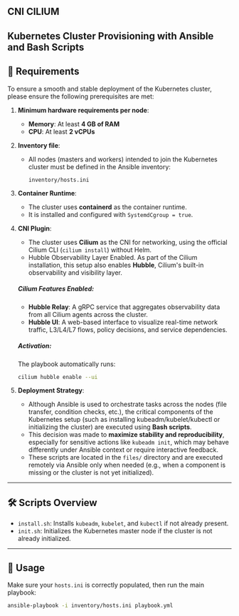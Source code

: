 ## CNI CILIUM
## Kubernetes Cluster Provisioning with Ansible and Bash Scripts

## 📌 Requirements

To ensure a smooth and stable deployment of the Kubernetes cluster, please ensure the following prerequisites are met:

1. **Minimum hardware requirements per node**:
   - **Memory**: At least **4 GB of RAM**
   - **CPU**: At least **2 vCPUs**

2. **Inventory file**:
   - All nodes (masters and workers) intended to join the Kubernetes cluster must be defined in the Ansible inventory:
     ```
     inventory/hosts.ini
     ```
3. **Container Runtime**:
   - The cluster uses **containerd** as the container runtime.
   - It is installed and configured with `SystemdCgroup = true`.

4. **CNI Plugin**:
   - The cluster uses **Cilium** as the CNI for networking, using the official Cilium CLI (`cilium install`) without Helm.
   - Hubble Observability Layer Enabled. As part of the Cilium installation, this setup also enables **Hubble**, Cilium's built-in observability and visibility layer.
   ##### Cilium Features Enabled:
   - **Hubble Relay**: A gRPC service that aggregates observability data from all Cilium agents across the cluster.
   - **Hubble UI**: A web-based interface to visualize real-time network traffic, L3/L4/L7 flows, policy decisions, and service dependencies.
   ##### Activation:
   The playbook automatically runs:

   ```bash
   cilium hubble enable --ui
   ```


5. **Deployment Strategy**:
   - Although Ansible is used to orchestrate tasks across the nodes (file transfer, condition checks, etc.), the critical components of the Kubernetes setup (such as installing kubeadm/kubelet/kubectl or initializing the cluster) are executed using **Bash scripts**.
   - This decision was made to **maximize stability and reproducibility**, especially for sensitive actions like `kubeadm init`, which may behave differently under Ansible context or require interactive feedback.
   - These scripts are located in the `files/` directory and are executed remotely via Ansible only when needed (e.g., when a component is missing or the cluster is not yet initialized).

---

## 🛠️ Scripts Overview

- `install.sh`: Installs `kubeadm`, `kubelet`, and `kubectl` if not already present.
- `init.sh`: Initializes the Kubernetes master node if the cluster is not already initialized.

---

## 🚀 Usage

Make sure your `hosts.ini` is correctly populated, then run the main playbook:

```bash
ansible-playbook -i inventory/hosts.ini playbook.yml
```

